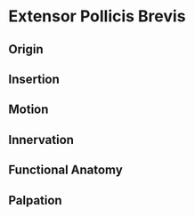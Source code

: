 # Extensor Pollicis Brevis
## Origin
## Insertion
## Motion
## Innervation
## Functional Anatomy
## Palpation